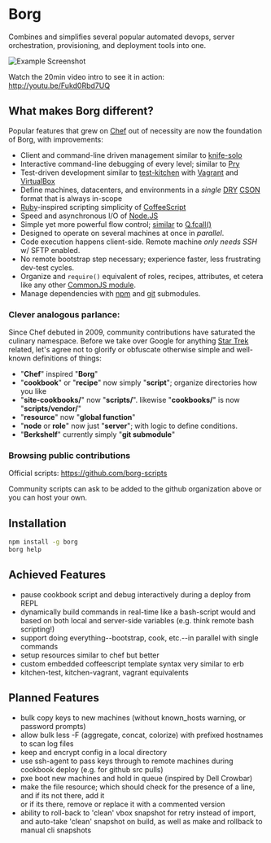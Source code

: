 # Borg

Combines and simplifies several popular automated devops, server orchestration, provisioning, and deployment tools into one.

![Example Screenshot](https://raw.github.com/mikesmullin/borg/master/docs/example.png)

Watch the 20min video intro to see it in action: http://youtu.be/Fukd0Rbd7UQ

## What makes Borg different?
Popular features that grew on [Chef](http://www.getchef.com/chef/) out of necessity are now the foundation of Borg, with improvements:
* Client and command-line driven management similar to [knife-solo](https://github.com/matschaffer/knife-solo)
* Interactive command-line debugging of every level; similar to [Pry](https://github.com/nixme/pry-debugger)
* Test-driven development similar to [test-kitchen](https://github.com/test-kitchen/test-kitchen) with [Vagrant](http://vagrantup.com) and [VirtualBox](https://www.virtualbox.org/)
* Define machines, datacenters, and environments in a _single_ [DRY](http://en.wikipedia.org/wiki/Don't_repeat_yourself) [CSON](https://github.com/bevry/cson) format that is always in-scope
* [Ruby](http://www.ruby.org)-inspired scripting simplicity of [CoffeeScript](http://www.coffeescript.org)
* Speed and asynchronous I/O of [Node.JS](http://www.nodejs.org)
* Simple yet more powerful flow control; [similar](https://gist.github.com/mikesmullin/8379744) to [Q.fcall()](https://github.com/kriskowal/q)
* Designed to operate on several machines at once in *parallel*.
* Code execution happens client-side. Remote machine *only needs SSH* w/ SFTP enabled.
* No remote bootstrap step necessary; experience faster, less frustrating dev-test cycles.
* Organize and `require()` equivalent of roles, recipes, attributes, et cetera like any other [CommonJS module](http://dailyjs.com/2010/10/18/modules/).
* Manage dependencies with [npm](https://npmjs.org/) and [git](http://git-scm.com/) submodules.

### Clever analogous parlance:
Since Chef debuted in 2009, community contributions have saturated the culinary namespace. Before we take over Google for anything [Star Trek](http://en.wikipedia.org/wiki/Star_Trek:_The_Next_Generation) related, let's agree not to glorify or obfuscate otherwise simple and well-known definitions of things:

* "**Chef**" inspired "**Borg**"
* "**cookbook**" or "**recipe**" now simply "**script**"; organize directories how you like
* "**site-cookbooks/**" now "**scripts/**". likewise "**cookbooks/**" is now "**scripts/vendor/**"
* "**resource**" now "**global function**"
* "**node** or **role**" now just "**server**"; with logic to define conditions.
* "**Berkshelf**" currently simply "**git submodule**"

### Browsing public contributions

Official scripts: https://github.com/borg-scripts

Community scripts can ask to be added to the github organization above or you can host your own. 

## Installation

```bash
npm install -g borg
borg help
```

## Achieved Features

* pause cookbook script and debug interactively during a deploy from REPL
* dynamically build commands in real-time like a bash-script would and based on both local and server-side variables (e.g. think remote bash scripting!)
* support doing everything--bootstrap, cook, etc.--in parallel with single commands
* setup resources similar to chef but better
* custom embedded coffeescript template syntax very similar to erb
* kitchen-test, kitchen-vagrant, vagrant equivalents

## Planned Features

* bulk copy keys to new machines (without known_hosts warning, or password prompts)
* allow bulk less -F (aggregate, concat, colorize) with prefixed hostnames to scan log files
* keep and encrypt config in a local directory
* use ssh-agent to pass keys through to remote machines during cookbook deploy (e.g. for github src pulls)
* pxe boot new machines and hold in queue (inspired by Dell Crowbar)
* make the file resource; which should check for the presence of a line,  
  and if its not there, add it  
  or if its there, remove or replace it with a commented version
* ability to roll-back to 'clean' vbox snapshot for retry instead of import, and auto-take 'clean' snapshot on build, as well as make and rollback to manual cli snapshots

